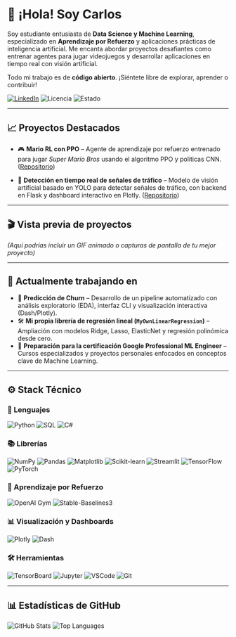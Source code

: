 # 👋 ¡Hola! Soy Carlos

Soy estudiante entusiasta de **Data Science y Machine Learning**, especializado en **Aprendizaje por Refuerzo** y aplicaciones prácticas de inteligencia artificial. Me encanta abordar proyectos desafiantes como entrenar agentes para jugar videojuegos y desarrollar aplicaciones en tiempo real con visión artificial.

Todo mi trabajo es de **código abierto**. ¡Siéntete libre de explorar, aprender o contribuir!

[![LinkedIn](https://img.shields.io/badge/LinkedIn-blue?style=for-the-badge\&logo=linkedin\&logoColor=white)](https://www.linkedin.com/in/carlos-lopez-de-lizaga/)
![Licencia](https://img.shields.io/badge/licencia-MIT-green)
![Estado](https://img.shields.io/badge/estado-activo-brightgreen)

---

## 📈 Proyectos Destacados

* 🎮 **Mario RL con PPO** – Agente de aprendizaje por refuerzo entrenado para jugar *Super Mario Bros* usando el algoritmo PPO y políticas CNN.
  ([Repositorio](https://github.com/Reezo912/SuperMario-RL-PPO))

* 🚦 **Detección en tiempo real de señales de tráfico** – Modelo de visión artificial basado en YOLO para detectar señales de tráfico, con backend en Flask y dashboard interactivo en Plotly.
  ([Repositorio](https://github.com/Reezo912/Detector-Senales-Trafico))

---

## 🎬 Vista previa de proyectos

*(Aquí podrías incluir un GIF animado o capturas de pantalla de tu mejor proyecto)*

---

## 🧠 Actualmente trabajando en

* 🚩 **Predicción de Churn** – Desarrollo de un pipeline automatizado con análisis exploratorio (EDA), interfaz CLI y visualización interactiva (Dash/Plotly).
* 🛠️ **Mi propia librería de regresión lineal (`MyOwnLinearRegression`)** – Ampliación con modelos Ridge, Lasso, ElasticNet y regresión polinómica desde cero.
* 🏅 **Preparación para la certificación Google Professional ML Engineer** – Cursos especializados y proyectos personales enfocados en conceptos clave de Machine Learning.

---

## ⚙️ Stack Técnico

### 🧪 Lenguajes

![Python](https://img.shields.io/badge/Python-3776AB?style=for-the-badge\&logo=python\&logoColor=white)
![SQL](https://img.shields.io/badge/SQL-003B57?style=for-the-badge\&logo=sqlite\&logoColor=white)
![C#](https://img.shields.io/badge/C%23-239120?style=for-the-badge\&logo=c-sharp\&logoColor=white)

### 📚 Librerías

![NumPy](https://img.shields.io/badge/NumPy-013243?style=for-the-badge\&logo=numpy\&logoColor=white)
![Pandas](https://img.shields.io/badge/Pandas-150458?style=for-the-badge\&logo=pandas\&logoColor=white)
![Matplotlib](https://img.shields.io/badge/Matplotlib-ffffff?style=for-the-badge\&logo=matplotlib\&logoColor=black)
![Scikit-learn](https://img.shields.io/badge/Scikit--Learn-F7931E?style=for-the-badge\&logo=scikit-learn\&logoColor=white)
![Streamlit](https://img.shields.io/badge/Streamlit-FF4B4B?style=for-the-badge\&logo=streamlit\&logoColor=white)
![TensorFlow](https://img.shields.io/badge/TensorFlow-FF6F00?style=for-the-badge\&logo=tensorflow\&logoColor=white)
![PyTorch](https://img.shields.io/badge/PyTorch-EE4C2C?style=for-the-badge\&logo=PyTorch\&logoColor=white)

### 🤖 Aprendizaje por Refuerzo

![OpenAI Gym](https://img.shields.io/badge/OpenAI%20Gym-000000?style=for-the-badge\&logo=openai\&logoColor=white)
![Stable-Baselines3](https://img.shields.io/badge/Stable--Baselines3-FFB000?style=for-the-badge\&logo=python\&logoColor=white)

### 📊 Visualización y Dashboards

![Plotly](https://img.shields.io/badge/Plotly-3F4F75?style=for-the-badge\&logo=plotly\&logoColor=white)
![Dash](https://img.shields.io/badge/Dash-0084FF?style=for-the-badge\&logo=plotly\&logoColor=white)

### 🛠️ Herramientas

![TensorBoard](https://img.shields.io/badge/TensorBoard-FFA500?style=for-the-badge\&logo=tensorflow\&logoColor=white)
![Jupyter](https://img.shields.io/badge/Jupyter-F37626?style=for-the-badge\&logo=jupyter\&logoColor=white)
![VSCode](https://img.shields.io/badge/VSCode-007ACC?style=for-the-badge\&logo=visual-studio-code\&logoColor=white)
![Git](https://img.shields.io/badge/Git-F05032?style=for-the-badge\&logo=git\&logoColor=white)

---

## 📊 Estadísticas de GitHub

![GitHub Stats](https://github-readme-stats.vercel.app/api?username=Reezo912\&show_icons=true\&theme=radical)
![Top Languages](https://github-readme-stats.vercel.app/api/top-langs/?username=Reezo912\&layout=compact\&theme=radical)
